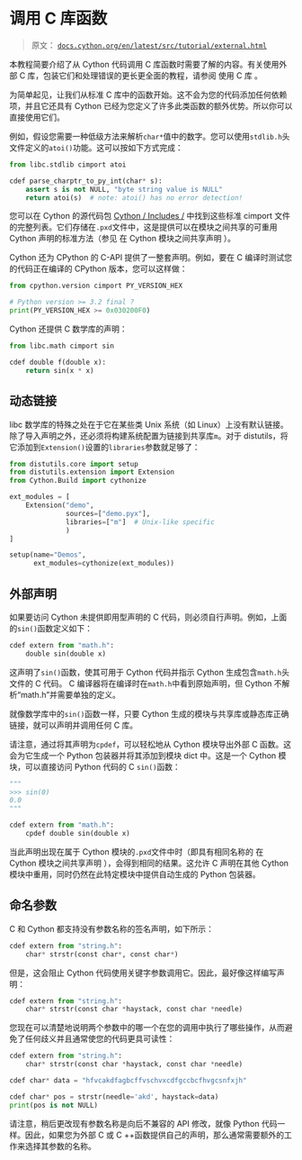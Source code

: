 # 调用 C 库函数

> 原文： [`docs.cython.org/en/latest/src/tutorial/external.html`](http://docs.cython.org/en/latest/src/tutorial/external.html)

本教程简要介绍了从 Cython 代码调用 C 库函数时需要了解的内容。有关使用外部 C 库，包装它们和处理错误的更长更全面的教程，请参阅 使用 C 库 。

为简单起见，让我们从标准 C 库中的函数开始。这不会为您的代码添加任何依赖项，并且它还具有 Cython 已经为您定义了许多此类函数的额外优势。所以你可以直接使用它们。

例如，假设您需要一种低级方法来解析`char*`值中的数字。您可以使用`stdlib.h`头文件定义的`atoi()`功能。这可以按如下方式完成：

```py
from libc.stdlib cimport atoi

cdef parse_charptr_to_py_int(char* s):
    assert s is not NULL, "byte string value is NULL"
    return atoi(s)  # note: atoi() has no error detection!

```

您可以在 Cython 的源代码包 [Cython / Includes /](https://github.com/cython/cython/tree/master/Cython/Includes) 中找到这些标准 cimport 文件的完整列表。它们存储在`.pxd`文件中，这是提供可以在模块之间共享的可重用 Cython 声明的标准方法（参见 在 Cython 模块之间共享声明 ）。

Cython 还为 CPython 的 C-API 提供了一整套声明。例如，要在 C 编译时测试您的代码正在编译的 CPython 版本，您可以这样做：

```py
from cpython.version cimport PY_VERSION_HEX

# Python version >= 3.2 final ?
print(PY_VERSION_HEX >= 0x030200F0)

```

Cython 还提供 C 数学库的声明：

```py
from libc.math cimport sin

cdef double f(double x):
    return sin(x * x)

```

## 动态链接

libc 数学库的特殊之处在于它在某些类 Unix 系统（如 Linux）上没有默认链接。除了导入声明之外，还必须将构建系统配置为链接到共享库`m`。对于 distutils，将它添加到`Extension()`设置的`libraries`参数就足够了：

```py
from distutils.core import setup
from distutils.extension import Extension
from Cython.Build import cythonize

ext_modules = [
    Extension("demo",
              sources=["demo.pyx"],
              libraries=["m"]  # Unix-like specific
              )
]

setup(name="Demos",
      ext_modules=cythonize(ext_modules))

```

## 外部声明

如果要访问 Cython 未提供即用型声明的 C 代码，则必须自行声明。例如，上面的`sin()`函数定义如下：

```py
cdef extern from "math.h":
    double sin(double x)

```

这声明了`sin()`函数，使其可用于 Cython 代码并指示 Cython 生成包含`math.h`头文件的 C 代码。 C 编译器将在编译时在`math.h`中看到原始声明，但 Cython 不解析“math.h”并需要单独的定义。

就像数学库中的`sin()`函数一样，只要 Cython 生成的模块与共享库或静态库正确链接，就可以声明并调用任何 C 库。

请注意，通过将其声明为`cpdef`，可以轻松地从 Cython 模块导出外部 C 函数。这会为它生成一个 Python 包装器并将其添加到模块 dict 中。这是一个 Cython 模块，可以直接访问 Python 代码的 C `sin()`函数：

```py
"""
>>> sin(0)
0.0
"""

cdef extern from "math.h":
    cpdef double sin(double x)

```

当此声明出现在属于 Cython 模块的`.pxd`文件中时（即具有相同名称的 在 Cython 模块之间共享声明 ），会得到相同的结果。这允许 C 声明在其他 Cython 模块中重用，同时仍然在此特定模块中提供自动生成的 Python 包装器。

## 命名参数

C 和 Cython 都支持没有参数名称的签名声明，如下所示：

```py
cdef extern from "string.h":
    char* strstr(const char*, const char*)

```

但是，这会阻止 Cython 代码使用关键字参数调用它。因此，最好像这样编写声明：

```py
cdef extern from "string.h":
    char* strstr(const char *haystack, const char *needle)

```

您现在可以清楚地说明两个参数中的哪一个在您的调用中执行了哪些操作，从而避免了任何歧义并且通常使您的代码更具可读性：

```py
cdef extern from "string.h":
    char* strstr(const char *haystack, const char *needle)

cdef char* data = "hfvcakdfagbcffvschvxcdfgccbcfhvgcsnfxjh"

cdef char* pos = strstr(needle='akd', haystack=data)
print(pos is not NULL)

```

请注意，稍后更改现有参数名称是向后不兼容的 API 修改，就像 Python 代码一样。因此，如果您为外部 C 或 C ++函数提供自己的声明，那么通常需要额外的工作来选择其参数的名称。